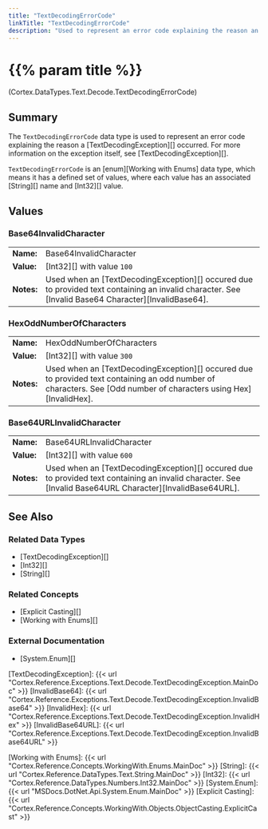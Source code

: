 ```yaml
---
title: "TextDecodingErrorCode"
linkTitle: "TextDecodingErrorCode"
description: "Used to represent an error code explaining the reason an `TextDecodingException` occurred."
---
```


# {{% param title %}}

<p class="namespace">(Cortex.DataTypes.Text.Decode.TextDecodingErrorCode)</p>

## Summary

The `TextDecodingErrorCode` data type is used to represent an error code explaining the reason a [TextDecodingException][] occurred. For more information on the exception itself, see [TextDecodingException][].

`TextDecodingErrorCode` is an [enum][Working with Enums] data type, which means it has a defined set of values, where each value has an associated [String][] name and [Int32][] value.

## Values

### Base64InvalidCharacter

| | |
|-|-|
| **Name:**    | Base64InvalidCharacter                                     |
| **Value:**   | [Int32][] with value `100`                      |
| **Notes:**   | Used when an [TextDecodingException][] occured due to provided text containing an invalid character. See [Invalid Base64 Character][InvalidBase64]. |

### HexOddNumberOfCharacters

| | |
|-|-|
| **Name:**    | HexOddNumberOfCharacters                                     |
| **Value:**   | [Int32][] with value `300`                      |
| **Notes:**   | Used when an [TextDecodingException][] occured due to provided text containing an odd number of characters. See [Odd number of characters using Hex][InvalidHex]. |

### Base64URLInvalidCharacter

| | |
|-|-|
| **Name:**    | Base64URLInvalidCharacter                                    |
| **Value:**   | [Int32][] with value `600`                      |
| **Notes:**   | Used when an [TextDecodingException][] occured due to provided text containing an invalid character. See [Invalid Base64URL Character][InvalidBase64URL]. |

## See Also

### Related Data Types

- [TextDecodingException][]
- [Int32][]
- [String][]

### Related Concepts

- [Explicit Casting][]
- [Working with Enums][]

### External Documentation

- [System.Enum][]

[TextDecodingException]: {{< url "Cortex.Reference.Exceptions.Text.Decode.TextDecodingException.MainDoc" >}}
[InvalidBase64]: {{< url "Cortex.Reference.Exceptions.Text.Decode.TextDecodingException.InvalidBase64" >}}
[InvalidHex]: {{< url "Cortex.Reference.Exceptions.Text.Decode.TextDecodingException.InvalidHex" >}}
[InvalidBase64URL]: {{< url "Cortex.Reference.Exceptions.Text.Decode.TextDecodingException.InvalidBase64URL" >}}

[Working with Enums]: {{< url "Cortex.Reference.Concepts.WorkingWith.Enums.MainDoc" >}}
[String]: {{< url "Cortex.Reference.DataTypes.Text.String.MainDoc" >}}
[Int32]: {{< url "Cortex.Reference.DataTypes.Numbers.Int32.MainDoc" >}}
[System.Enum]: {{< url "MSDocs.DotNet.Api.System.Enum.MainDoc" >}}
[Explicit Casting]: {{< url "Cortex.Reference.Concepts.WorkingWith.Objects.ObjectCasting.ExplicitCast" >}}
